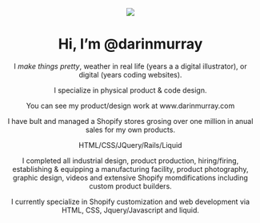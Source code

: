 <p align="center">
  <img src="https://cdn.shopify.com/s/files/1/1726/1791/t/2/assets/logo.png?v=4928066910420560241">
</p>

<h1 align="center"> Hi, I’m @darinmurray </h1>

<p align="center">
  I <em>make things pretty</em>, weather in real life (years a a digital illustrator), or digital (years coding websites). 
</p>

<p align="center">
I specialize in physical product & code design. 
</p>

<p align="center">
You can see my product/design work at www.darinmurray.com
</p>

<p align="center">
I have bult and managed a Shopify stores grosing over one million in anual sales for my own products.
</p>

<p align="center">
HTML/CSS/JQuery/Rails/Liquid
</p>

<p align="center">
I completed all industrial design, product production, hiring/firing, establishing & equipping a manufacturing facility,
product photography, graphic design, videos and extensive Shopify momdifications including custom product builders.
</p>

<p align="center">
I currently specialize in Shopify customization and web development via HTML, CSS, Jquery/Javascript and liquid.
</p>
